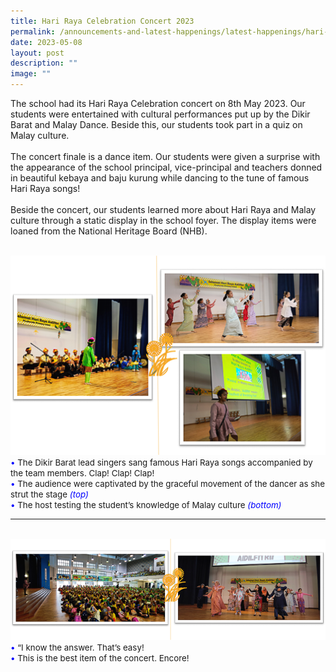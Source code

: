 ```yaml
---
title: Hari Raya Celebration Concert 2023
permalink: /announcements-and-latest-happenings/latest-happenings/hari-raya/
date: 2023-05-08
layout: post
description: ""
image: ""
---
```

The school had its Hari Raya Celebration concert on 8th May 2023. Our students were entertained with cultural performances put up by the Dikir Barat and Malay Dance. Beside this, our students took part in a quiz on Malay culture.
<br><br>
The concert finale is a dance item. Our students were given a surprise with the appearance of the school principal, vice-principal and teachers donned in beautiful kebaya and baju kurung while dancing to the tune of famous Hari Raya songs!
<br><br>
Beside the concert, our students learned more about Hari Raya and Malay culture through a static display in the school foyer.  The display items were loaned from the National Heritage Board (NHB).
<br><br>

<img src="/images/Happenings/HR/hariraya1.png">
<br>
<span style="font-size:10pt;">
<span style="color:blue;">•</span> The Dikir Barat lead singers sang famous Hari Raya songs accompanied by the team members. Clap! Clap! Clap! <br><span style="color:blue;">•</span> The audience were captivated by the graceful movement of the dancer as she strut the stage <span style="color:blue;"><i>(top)</i></span><br><span style="color:blue;">•</span> The host testing the student’s knowledge of Malay culture <span style="color:blue;"><i>(bottom)</i></span></span>
<hr><br>
<img src="/images/Happenings/HR/hariraya2.png">
<br>
<span style="font-size:10pt;">
<span style="color:blue;">•</span> “I know the answer. That’s easy! <br><span style="color:blue;">•</span> This is the best item of the concert. Encore! </span>